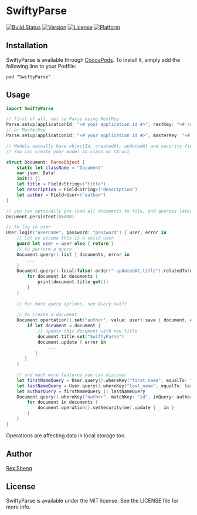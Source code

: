 # SwiftyParse

[![Build Status](https://travis-ci.org/greycats/Parse.swift.svg?branch=master)](https://travis-ci.org/greycats/Parse.swift)
[![Version](https://img.shields.io/cocoapods/v/SwiftyParse.svg?style=flat)](http://cocoadocs.org/docsets/SwiftyParse)
[![License](https://img.shields.io/cocoapods/l/SwiftyParse.svg?style=flat)](http://cocoadocs.org/docsets/SwiftyParse)
[![Platform](https://img.shields.io/cocoapods/p/SwiftyParse.svg?style=flat)](http://cocoadocs.org/docsets/SwiftyParse)

## Installation

SwiftyParse is available through [CocoaPods](http://cocoapods.org). To install
it, simply add the following line to your Podfile:

    pod "SwiftyParse"


## Usage

```swift
import SwiftyParse

// first of all, set up Parse using RestKey
Parse.setup(applicationId: "<# your application id #>", restKey: "<# rest key #>")
// or MasterKey
Parse.setup(applicationId: "<# your application id #>", masterKey: "<# master key #>")

// Models natually have objectId, createdAt, updatedAt and security fields. And File, User, Installation, Push models are already defined for you.
// You can create your model as class or struct

struct Document: ParseObject {
	static let className = "Document"
	var json: Data!
	init() {}
	let title = Field<String>("title")
	let description = Field<String>("description")
	let author = Field<User>("author")
}

// you can optionally pre-load all documents to file, and queries later on will be performed locally as much as possible, updates and creations will also affect this local storage.
Document.persistent(86400)

// To log in user
User.logIn("username", password: "password") { user, error in
	// Let us assume this is a valid user
	guard let user = user else { return }
	// to perform a query
	Document.query().list { documents, error in
	    ...
	}
	Document.query().local(false).order("-updatedAt,title").relatedTo(user, key: "master_piece").list { documents, error in
	    for document in documents {
	        print(document.title.get())
	    }
	}
	
	// For more query options, see Query.swift
	
	// to create a document
	Document.opertation().set("author", value: user).save { document, error in 
		if let document = document {
			// update this document with new title
			document.title.set("SwiftyParse")
			document.update { error in
	            ...
	       }
	   }
	}
	
	// and much more features you can discover
	let firstNameQuery = User.query().whereKey("first_name", equalTo: firstName).whereKey("birth", greaterThan: birth)
	let lastNameQuery = User.query().whereKey("last_name", equalTo: lastName).whereKey("birth", greaterThan: birth)
	let authorQuery = firstNameQuery || lastNameQuery
	Document.query().whereKey("author", matchKey: "id", inQuery: authorQuery).get { documents, error in
	    for document in documents {
	        document.operation().setSecurity(me).update { _ in }
	    }
	}
}


```
    
Operations are affecting data in local storage too.

## Author

[Rex Sheng](http://github.com/b051)

## License

SwiftyParse is available under the MIT license. See the LICENSE file for more info.

